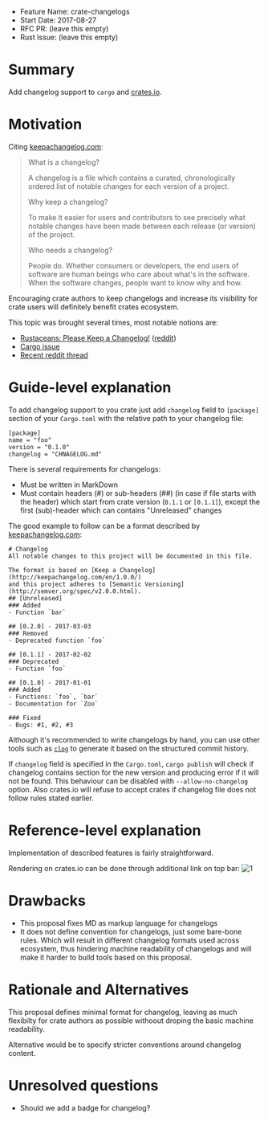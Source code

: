 - Feature Name: crate-changelogs
- Start Date: 2017-08-27
- RFC PR: (leave this empty)
- Rust Issue: (leave this empty)

# Summary
[summary]: #summary

Add changelog support to `cargo` and [crates.io](https://crates.io/).

# Motivation
[motivation]: #motivation

Citing [keepachangelog.com](http://keepachangelog.com):

> What is a changelog?
> 
>  A changelog is a file which contains a curated, chronologically ordered list of notable changes for each version of a project.
>
> Why keep a changelog? 
>
> To make it easier for users and contributors to see precisely what notable changes have been made between each release (or version) of the project.
>
> Who needs a changelog? 
>
> People do. Whether consumers or developers, the end users of software are
> human beings who care about what's in the software. When the software changes,
> people want to know why and how. 

Encouraging crate authors to keep changelogs and increase its visibility for
crate users will definitely benefit crates ecosystem.

This topic was brought several times, most notable notions are:

- [Rustaceans: Please Keep a Changelog!](https://blog.dbrgn.ch/2015/12/1/rust-crates-keep-a-changelog/) ([reddit](https://www.reddit.com/r/rust/comments/3v1ndl/))
- [Cargo issue](https://github.com/rust-lang/cargo/issues/2188)
- [Recent reddit thread](https://www.reddit.com/r/rust/comments/6vvhjh/)

# Guide-level explanation
[guide-level-explanation]: #guide-level-explanation

To add changelog support to you crate just add `changelog` field to `[package]`
section of your `Cargo.toml` with the relative path to your changelog file:
```
[package]
name = "foo"
version = "0.1.0"
changelog = "CHNAGELOG.md"
```

There is several requirements for changelogs:
- Must be written in MarkDown
- Must contain headers (#) or sub-headers (##) (in case if file starts with
the header) which start from crate version (`0.1.1` or `[0.1.1]`), except the
first (sub)-header which can contains "Unreleased" changes

The good example to follow can be a format described by [keepachangelog.com](http://keepachangelog.com):
```
# Changelog
All notable changes to this project will be documented in this file.

The format is based on [Keep a Changelog](http://keepachangelog.com/en/1.0.0/)
and this project adheres to [Semantic Versioning](http://semver.org/spec/v2.0.0.html).
## [Unreleased]
### Added
- Function `bar`

## [0.2.0] - 2017-03-03
### Removed
- Deprecated function `foo`

## [0.1.1] - 2017-02-02
### Deprecated
- Function `foo`

## [0.1.0] - 2017-01-01
### Added
- Functions: `foo`, `bar`
- Documentation for `Zoo`

### Fixed
- Bugs: #1, #2, #3
```

Although it's recommended to write changelogs by hand, you can use other
tools such as [`clog`](https://crates.io/crates/clog) to generate it based on
the structured commit history.

If `changelog` field is specified in the `Cargo.toml`, `cargo publish` will
check if changelog contains section for the new version and producing error if
it will not be found. This behaviour can be disabled with `--allow-no-changelog`
option. Also crates.io will refuse to accept crates if changelog file does not
follow rules stated earlier.

# Reference-level explanation
[reference-level-explanation]: #reference-level-explanation

Implementation of described features is fairly straightforward.

Rendering on crates.io can be done through additional link on top bar:
![1](https://user-images.githubusercontent.com/329626/29746037-86920e8a-8ad5-11e7-828c-4d32f6ac4cf2.png)

# Drawbacks
[drawbacks]: #drawbacks

- This proposal fixes MD as markup language for changelogs
- It does not define convention for changelogs, just some bare-bone rules. Which
will result in different changelog formats used across ecosystem, thus hindering
machine readability of changelogs and will make it harder to build tools based
on this proposal.

# Rationale and Alternatives
[alternatives]: #alternatives

This proposal defines minimal format for changelog, leaving as much flexibilty
for crate authors as possible withoout droping the basic machine readability.

Alternative would be to specify stricter conventions around changelog content.

# Unresolved questions
[unresolved]: #unresolved-questions

- Should we add a badge for changelog?
